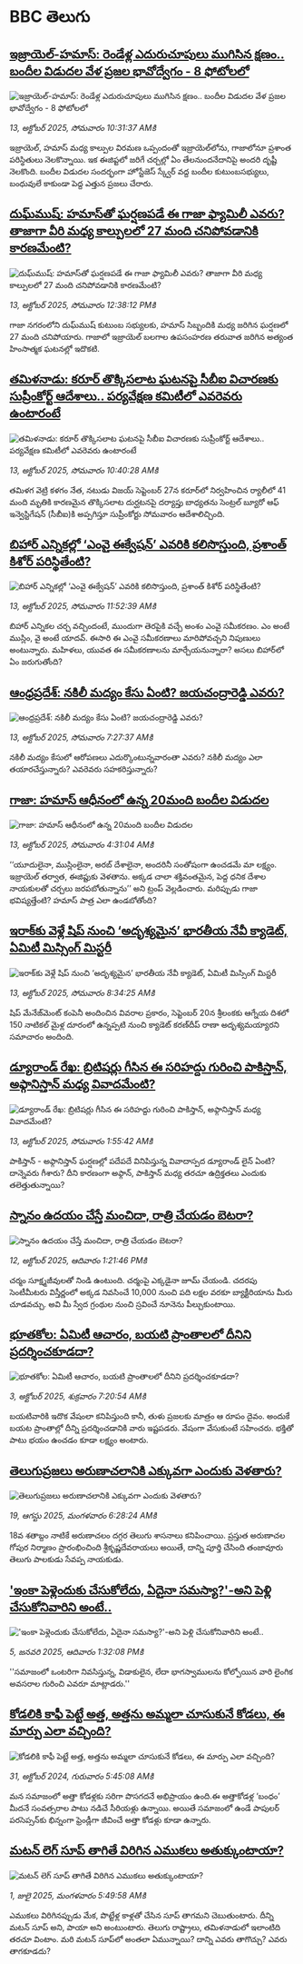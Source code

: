 # BBC తెలుగు## [ఇజ్రాయెల్-హమాస్: రెండేళ్ల ఎదురుచూపులు ముగిసిన క్షణం.. బందీల విడుదల వేళ ప్రజల భావోద్వేగం - 8 ఫోటోలలో](https://www.bbc.com/telugu/articles/cvg75q23612o?at_medium=RSS&at_campaign=rss?at_campaign=githubrss)![ఇజ్రాయెల్-హమాస్: రెండేళ్ల ఎదురుచూపులు ముగిసిన క్షణం.. బందీల విడుదల వేళ ప్రజల భావోద్వేగం - 8 ఫోటోలలో](https://ichef.bbci.co.uk/ace/ws/240/cpsprodpb/75c1/live/de361360-a819-11f0-9576-0329712b1c74.jpg)_13, అక్టోబర్ 2025, సోమవారం 10:31:37 AMకి_ఇజ్రాయెల్, హమాస్ మధ్య కాల్పుల విరమణ ఒప్పందంతో ఇజ్రాయెల్‌లోను, గాజాలోనూ ప్రశాంత పరిస్థితులు నెలకొన్నాయి. ఇక ఈజిప్టలో జరిగే చర్చల్లో ఏం తేలనుందనేదానిపై అందరి దృష్టీ నెలకొంది. బందీల విడుదల సందర్భంగా హోస్టేజెస్ స్క్వేర్ వద్ద బందీల కుటుంబసభ్యులు, బంధువులే కాకుండా పెద్ద ఎత్తున ప్రజలు చేరారు.## [దుఘ్‌ముష్: హమాస్‌‌తో ఘర్షణపడే ఈ గాజా ఫ్యామిలీ ఎవరు? తాజాగా వీరి మధ్య కాల్పులలో 27 మంది చనిపోవడానికి కారణమేంటి?](https://www.bbc.com/telugu/articles/cn4j7wpngmxo?at_medium=RSS&at_campaign=rss?at_campaign=githubrss)![దుఘ్‌ముష్: హమాస్‌‌తో ఘర్షణపడే ఈ గాజా ఫ్యామిలీ ఎవరు? తాజాగా వీరి మధ్య కాల్పులలో 27 మంది చనిపోవడానికి కారణమేంటి?](https://ichef.bbci.co.uk/ace/ws/240/cpsprodpb/7048/live/c3c4b430-a825-11f0-928c-71dbb8619e94.jpg)_13, అక్టోబర్ 2025, సోమవారం 12:38:12 PMకి_గాజా నగరంలోని దుఘ్‌ముష్ కుటుంబ సభ్యులకు, హమాస్ సిబ్బందికి మధ్య జరిగిన ఘర్షణలో 27 మంది చనిపోయారు. గాజాలో ఇజ్రాయెల్ బలగాల ఉపసంహరణ తరువాత జరిగిన అత్యంత హింసాత్మక ఘటనల్లో ఇదొకటి.## [తమిళనాడు: కరూర్ తొక్కిసలాట ఘటనపై సీబీఐ విచారణకు సుప్రీంకోర్ట్  ఆదేశాలు.. పర్యవేక్షణ కమిటీలో ఎవరెవరు ఉంటారంటే](https://www.bbc.com/telugu/articles/c87y58qjw4jo?at_medium=RSS&at_campaign=rss?at_campaign=githubrss)![తమిళనాడు: కరూర్ తొక్కిసలాట ఘటనపై సీబీఐ విచారణకు సుప్రీంకోర్ట్  ఆదేశాలు.. పర్యవేక్షణ కమిటీలో ఎవరెవరు ఉంటారంటే](https://ichef.bbci.co.uk/ace/ws/240/cpsprodpb/7382/live/35338f10-9c55-11f0-8fff-71b8c6321a0d.jpg)_13, అక్టోబర్ 2025, సోమవారం 10:40:28 AMకి_తమిళగ వెట్రి కళగం నేత, నటుడు విజయ్ సెప్టెంబర్ 27న కరూర్‌లో నిర్వహించిన ర్యాలీలో 41 మంది మృతికి కారణమైన తొక్కిసలాట దుర్ఘటనపై దర్యాప్తు బాధ్యతను సెంట్రల్ బ్యూరో ఆఫ్ ఇన్వెస్టిగేషన్ (సీబీఐ)కి అప్పగిస్తూ సుప్రీంకోర్టు సోమవారం ఆదేశాలిచ్చింది.## [బిహార్ ఎన్నికల్లో ‘ఎంవై ఈక్వేషన్’  ఎవరికి కలిసొస్తుంది, ప్రశాంత్ కిశోర్ పరిస్థితేంటి?](https://www.bbc.com/telugu/articles/c20z07ypplpo?at_medium=RSS&at_campaign=rss?at_campaign=githubrss)![బిహార్ ఎన్నికల్లో ‘ఎంవై ఈక్వేషన్’  ఎవరికి కలిసొస్తుంది, ప్రశాంత్ కిశోర్ పరిస్థితేంటి?](https://ichef.bbci.co.uk/ace/ws/240/cpsprodpb/4883/live/081b6e00-a76b-11f0-928c-71dbb8619e94.png)_13, అక్టోబర్ 2025, సోమవారం 11:52:39 AMకి_బిహార్ ఎన్నికల చర్చ వచ్చిందంటే, ముందుగా తెరపైకి వచ్చే అంశం ఎంవై సమీకరణం. ఎం అంటే ముస్లిం, వై అంటే యాదవ్. ఈసారి ఈ ఎంవై సమీకరణాలు మారిపోవచ్చని నిపుణులు అంటున్నారు. మహిళలు, యువత ఈ సమీకరణాలను మార్చేయనున్నారా? అసలు బిహార్‌లో ఏం జరుగుతోంది?## [ఆంధ్రప్రదేశ్‌: నకిలీ మద్యం కేసు ఏంటి?  జయచంద్రారెడ్డి ఎవరు?](https://www.bbc.com/telugu/articles/c740j5237zpo?at_medium=RSS&at_campaign=rss?at_campaign=githubrss)![ఆంధ్రప్రదేశ్‌: నకిలీ మద్యం కేసు ఏంటి?  జయచంద్రారెడ్డి ఎవరు?](https://ichef.bbci.co.uk/ace/standard/240/cpsprodpb/7018/live/53cf3010-a807-11f0-92db-77261a15b9d2.jpg)_13, అక్టోబర్ 2025, సోమవారం 7:27:37 AMకి_నకిలీ మద్యం కేసులో ఆరోపణలు ఎదుర్కొంటున్నవారంతా  ఎవరు? నకిలీ మద్యం ఎలా తయారచేస్తున్నారు? ఎవరెవరు సహకరిస్తున్నారు?## [గాజా: హమాస్ ఆధీనంలో ఉన్న 20మంది బందీల విడుదల ](https://www.bbc.com/telugu/articles/c874gdnj2nqo?at_medium=RSS&at_campaign=rss?at_campaign=githubrss)![గాజా: హమాస్ ఆధీనంలో ఉన్న 20మంది బందీల విడుదల ](https://ichef.bbci.co.uk/ace/standard/240/cpsprodpb/55ac/live/f16f6f40-a7fa-11f0-b741-177e3e2c2fc7.jpg)_13, అక్టోబర్ 2025, సోమవారం 4:31:04 AMకి_‘‘యూదులైనా, ముస్లింలైనా, అరబ్ దేశాలైనా, అందరినీ సంతోషంగా ఉంచడమే మా లక్ష్యం. ఇజ్రాయెల్ తర్వాత, ఈజిప్టుకు వెళతాను. అక్కడ చాలా శక్తివంతమైన, పెద్ద ధనిక దేశాల నాయకులతో చర్చలు జరపబోతున్నాను’’ అని ట్రంప్ వెల్లడించారు. మరిప్పుడు గాజా భవిష్యత్తేంటి? హమాస్ పాత్ర ఎలా ఉండబోతోంది?## [ఇరాక్‌కు వెళ్లే షిప్‌‌‌‌‌‌‌‌‌ నుంచి ‘అదృశ్యమైన’ భారతీయ నేవీ క్యాడెట్, ఏమిటీ మిస్సింగ్ మిస్టరీ](https://www.bbc.com/telugu/articles/c3dn98xnknno?at_medium=RSS&at_campaign=rss?at_campaign=githubrss)![ఇరాక్‌కు వెళ్లే షిప్‌‌‌‌‌‌‌‌‌ నుంచి ‘అదృశ్యమైన’ భారతీయ నేవీ క్యాడెట్, ఏమిటీ మిస్సింగ్ మిస్టరీ](https://ichef.bbci.co.uk/ace/ws/240/cpsprodpb/c572/live/b82c1280-a7e9-11f0-8401-3fa737f1a855.jpg)_13, అక్టోబర్ 2025, సోమవారం 8:34:25 AMకి_షిప్ మేనేజ్‌మెంట్ కంపెనీ అందించిన వివరాల ప్రకారం, సెప్టెంబర్ 20న శ్రీలంకకు ఆగ్నేయ దిశలో 150 నాటికల్ మైళ్ల దూరంలో ఉన్నప్పటి నుంచి క్యాడెట్ కరణ్‌దీప్ రాణా అదృశ్యమయ్యారని సమాచారం అందింది.## [డ్యూరాండ్ రేఖ: బ్రిటిషర్లు గీసిన ఈ సరిహద్దు గురించి పాకిస్తాన్, అఫ్గానిస్తాన్ మధ్య వివాదమేంటి?](https://www.bbc.com/telugu/articles/c0m4mex7dx7o?at_medium=RSS&at_campaign=rss?at_campaign=githubrss)![డ్యూరాండ్ రేఖ: బ్రిటిషర్లు గీసిన ఈ సరిహద్దు గురించి పాకిస్తాన్, అఫ్గానిస్తాన్ మధ్య వివాదమేంటి?](https://ichef.bbci.co.uk/ace/ws/240/cpsprodpb/e2b8/live/7f8e0a00-a776-11f0-b741-177e3e2c2fc7.jpg)_13, అక్టోబర్ 2025, సోమవారం 1:55:42 AMకి_పాకిస్తాన్ - అఫ్గానిస్తాన్ ఘర్షణల్లో పదేపదే వినిపిస్తున్న వివాదాస్పద డ్యూరాండ్ లైన్ ఏంటి? దాన్నెవరు గీశారు? దీని కారణంగా అఫ్గాన్, పాకిస్తాన్ మధ్య తరచూ ఉద్రిక్తతలు ఎందుకు తలెత్తుతున్నాయి?## [స్నానం ఉదయం చేస్తే మంచిదా, రాత్రి చేయడం బెటరా?](https://www.bbc.com/telugu/articles/ckgzkpxvnzyo?at_medium=RSS&at_campaign=rss?at_campaign=githubrss)![స్నానం ఉదయం చేస్తే మంచిదా, రాత్రి చేయడం బెటరా?](https://ichef.bbci.co.uk/ace/ws/240/cpsprodpb/e5c9/live/1918ecd0-9868-11f0-af62-91486a511a31.jpg)_12, అక్టోబర్ 2025, ఆదివారం 1:21:46 PMకి_చర్మం సూక్ష్మజీవులతో నిండి ఉంటుంది. చర్మంపై ఎక్కడైనా జూమ్ చేయండి. చదరపు సెంటీమీటరు విస్తీర్ణంలో అక్కడ నివసించే 10,000 నుంచి పది లక్షల వరకూ బ్యాక్టీరియాను మీరు చూడవచ్చు. అవి మీ స్వేద గ్రంథుల నుంచి స్రవించే నూనెను పీల్చుకుంటాయి.## [భూతకోల: ఏమిటీ ఆచారం, బయటి ప్రాంతాలలో దీనిని ప్రదర్శించకూడదా?](https://www.bbc.com/telugu/articles/cr5qjnvzg7no?at_medium=RSS&at_campaign=rss?at_campaign=githubrss)![భూతకోల: ఏమిటీ ఆచారం, బయటి ప్రాంతాలలో దీనిని ప్రదర్శించకూడదా?](https://ichef.bbci.co.uk/ace/ws/240/cpsprodpb/c56a/live/c8838e90-9f8f-11f0-b741-177e3e2c2fc7.jpg)_3, అక్టోబర్ 2025, శుక్రవారం 7:20:54 AMకి_బయటివారికి ఇదొక వేషంలా కనిపిస్తుంది కానీ, తుళు ప్రజలకు మాత్రం ఆ రూపం దైవం. అందుకే బయట ప్రాంతాల్లో దీన్ని ప్రదర్శించడానికి వారు ఇష్టపడరు. వేషంగా వేసుకుంటే సహించరు. భక్తితో పాటు భయం ఉంచడం కూడా లక్ష్యం అంటారు.## [తెలుగుప్రజలు అరుణాచలానికి ఎక్కువగా ఎందుకు వెళతారు?](https://www.bbc.com/telugu/articles/c8jp32zrzxpo?at_medium=RSS&at_campaign=rss?at_campaign=githubrss)![తెలుగుప్రజలు అరుణాచలానికి ఎక్కువగా ఎందుకు వెళతారు?](https://ichef.bbci.co.uk/ace/ws/240/cpsprodpb/cf2d/live/01932bf0-7d85-11f0-98a0-956f61945264.jpg)_19, ఆగస్టు 2025, మంగళవారం 6:28:24 AMకి_18వ శతాబ్దం నాటికే అరుణాచలం దగ్గర తెలుగు శాసనాలు కనిపించాయి. ప్రస్తుత అరుణాచల గోపుర నిర్మాణం ప్రారంభించింది శ్రీకృష్ణదేవరాయలు అయితే, దాన్ని పూర్తి చేసింది తంజావూరు తెలుగు పాలకుడు సేవప్ప నాయకుడు.## ['ఇంకా పెళ్లెందుకు చేసుకోలేదు, ఏదైనా సమస్యా?'-అని పెళ్లి చేసుకోనివారిని అంటే..](https://www.bbc.com/telugu/articles/cgq1w3lz7yyo?at_medium=RSS&at_campaign=rss?at_campaign=githubrss)!['ఇంకా పెళ్లెందుకు చేసుకోలేదు, ఏదైనా సమస్యా?'-అని పెళ్లి చేసుకోనివారిని అంటే..](https://ichef.bbci.co.uk/ace/ws/240/cpsprodpb/f6de/live/72c94a60-cb3e-11ef-87df-d575b9a434a4.jpg)_5, జనవరి 2025, ఆదివారం 1:32:08 PMకి_''సమాజంలో ఒంటరిగా నివసిస్తున్న, విడాకులైన, లేదా భాగస్వాములను కోల్పోయిన వారి లైంగిక అవసరాల గురించి ఎవరూ మాట్లాడరు.''## [కోడలికి కాఫీ పెట్టే అత్త, అత్తను అమ్మలా చూసుకునే కోడలు, ఈ మార్పు ఎలా వచ్చింది?](https://www.bbc.com/telugu/articles/c1l41zl8el2o?at_medium=RSS&at_campaign=rss?at_campaign=githubrss)![కోడలికి కాఫీ పెట్టే అత్త, అత్తను అమ్మలా చూసుకునే కోడలు, ఈ మార్పు ఎలా వచ్చింది?](https://ichef.bbci.co.uk/ace/ws/240/cpsprodpb/2b61/live/9176a6d0-8b0e-11ef-a81b-b1eda9741da3.jpg)_31, అక్టోబర్ 2024, గురువారం 5:45:08 AMకి_మన సమాజంలో అత్తా కోడళ్లకు సరిగా పొసగదనే అభిప్రాయం ఉంది.ఈ అత్తాకోడళ్ల ‘బంధం’ మీదనే సంవత్సరాల పాటు నడిచే సీరియళ్లు ఉన్నాయి. అయితే సమాజంలో ఉండే పాపులర్ పరసెప్సన్‌కు భిన్నంగా ఫ్రెండ్లీగా జీవించే అత్తా కోడళ్లు కూడా ఉన్నారు.## [మటన్ లెగ్ సూప్ తాగితే విరిగిన ఎముకలు అతుక్కుంటాయా?](https://www.bbc.com/telugu/articles/c0l4g92j8kzo?at_medium=RSS&at_campaign=rss?at_campaign=githubrss)![మటన్ లెగ్ సూప్ తాగితే విరిగిన ఎముకలు అతుక్కుంటాయా?](https://ichef.bbci.co.uk/ace/ws/240/cpsprodpb/b31e/live/cce532c0-6d41-11f0-9462-bb509dc78127.jpg)_1, జులై 2025, మంగళవారం 5:49:58 AMకి_ఎముకలు విరిగినప్పుడు మేక, పొట్టేళ్ల కాళ్లతో చేసిన సూప్ తాగమని చెబుతుంటారు. దీన్ని మటన్ సూప్ అని, పాయా అని అంటుంటారు. తెలుగు రాష్ట్రాలు, తమిళనాడులో ఇలాంటిది తరచూ వింటాం. మరి మటన్ సూప్‌లో అంతలా ఏమున్నాయి? దాన్ని ఎవరు తాగొచ్చు? ఎవరు తాగకూడదు?